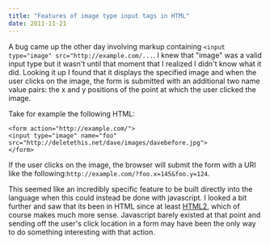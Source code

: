 ```yaml
---
title: "Features of image type input tags in HTML"
date: 2011-11-21
---
```

<div xmlns="http://www.w3.org/1999/xhtml"><div><p>
    A bug came up the other day involving markup containing <code>&lt;input type="image" src="http://example.com/...</code>. I knew that "image" was a valid input type but it wasn't until that moment
    that I realized I didn't know what it did. Looking it up I found that it displays the specified image and when the user clicks on the image, the form is submitted with an additional two name
    value pairs: the x and y positions of the point at which the user clicked the image.
  </p><p>
    Take for example the following HTML:
  </p><pre><code>&lt;form action="http://example.com/"&gt;<br />&lt;input type="image" name="foo" src="http://deletethis.net/dave/images/davebefore.jpg"&gt;<br />&lt;/form&gt;</code></pre>If the user
  clicks on the image, the browser will submit the form with a URI like the following:<code>http://example.com/?foo.x=145&amp;foo.y=124</code>.
  <p>
    This seemed like an incredibly specific feature to be built directly into the language when this could instead be done with javascript. I looked a bit further and saw that its been in HTML since
    at least <a href="http://tools.ietf.org/html/rfc1866#section-8.1.2.5">HTML2</a>, which of course makes much more sense. Javascript barely existed at that point and sending off the user's click
    location in a form may have been the only way to do something interesting with that action.
  </p><div class="blogger-post-footer"><img width="1" height="1" src="https://blogger.googleusercontent.com/tracker/1670048653123050463-3312444837591781292?l=davescoolblog.blogspot.com" alt="" /></div></div></div>
